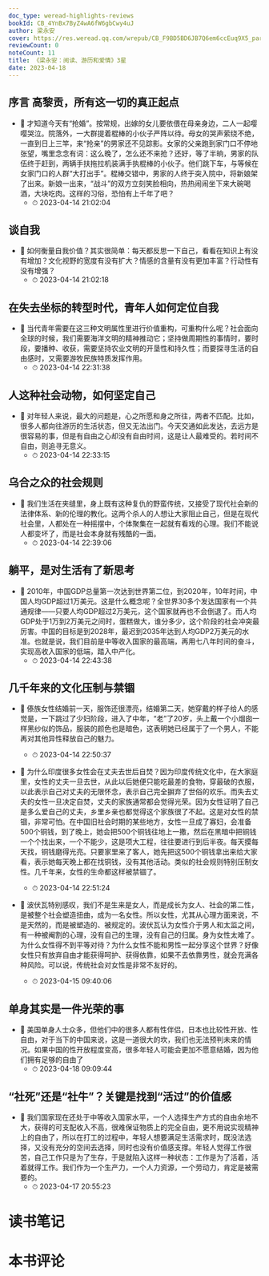 ```yaml
---
doc_type: weread-highlights-reviews
bookId: CB_4YnBx7ByZ4wA6fW6gbCwy4uJ
author: 梁永安
cover: https://res.weread.qq.com/wrepub/CB_F9BD5BD6JB7Q6em6ccEuq9X5_parsecover
reviewCount: 0
noteCount: 11
title: 《梁永安：阅读、游历和爱情》3星
date: 2023-04-18
---
```



## 序言 高黎贡，所有这一切的真正起点


- 📌 才知道今天有“抢婚”。按常规，出嫁的女儿要依偎在母亲身边，二人一起嘤嘤哭泣。院落外，一大群提着棍棒的小伙子严阵以待。母女的哭声萦绕不绝，一直到日上三竿，来“抢亲”的男家还不见踪影。女家的父亲跑到家门口不停地张望，嘴里念念有词：这么晚了，怎么还不来抢？还好，等了半晌，男家的队伍终于赶到，两辆手扶拖拉机装满手执棍棒的小伙子。他们跳下车，与等候在女家门口的人群“大打出手”。棍棒交错中，男家的人终于突入院中，将新娘架了出来。新娘一出来，“战斗”的双方立刻笑脸相向，热热闹闹坐下来大碗喝酒，大块吃肉。这样的习俗，恐怕有上千年了吧？ 
    - ⏱ 2023-04-14 21:02:04 
## 谈自我


- 📌 如何衡量自我价值？其实很简单：每天都反思一下自己，看看在知识上有没有增加？文化视野的宽度有没有扩大？情感的含量有没有更加丰富？行动性有没有增强？ 
    - ⏱ 2023-04-14 21:02:18 
## 在失去坐标的转型时代，青年人如何定位自我


- 📌 当代青年需要在这三种文明属性里进行价值重构，可重构什么呢？社会面向全球的时候，我们需要海洋文明的精神推动它；坚持做周期性的事情时，要时段，要播种、收获，需要坚持农业文明的开垦性和持久性；而要探寻生活的自由感时，又需要游牧民族特质发挥作用。 
    - ⏱ 2023-04-14 22:31:38 
## 人这种社会动物，如何坚定自己


- 📌 对年轻人来说，最大的问题是，心之所愿和身之所往，两者不匹配。比如，很多人都向往游历的生活状态，但又无法出门。今天交通如此发达，去远方是很容易的事，但是有自由之心却没有自由时间，这是让人最难受的。若时间不自由，则追寻无意义。 
    - ⏱ 2023-04-14 22:33:15 
## 乌合之众的社会规则


- 📌 我们生活在夹缝里，身上既有这种复仇的野蛮传统，又接受了现代社会新的法律体系、新的伦理的教化。这两个杀人的人想让大家阻止自己，但是在现代社会里，人都处在一种摇摆中，个体聚集在一起就有看戏的心理。我们不能说人都变坏了，而是社会本身就有残酷的一面。 
    - ⏱ 2023-04-14 22:39:06 
## 躺平，是对生活有了新思考


- 📌 2010年，中国GDP总量第一次达到世界第二位，到2020年，10年时间，中国人均GDP超过1万美元。这是什么概念呢？全世界30多个发达国家有一个共通规律——只要人均GDP超过2万美元，这个国家就再也不会倒退了。而人均GDP处于1万到2万美元之间时，蛋糕做大，谁分多少，这个阶段的社会冲突最厉害。中国的目标是到2028年，最迟到2035年达到人均GDP2万美元的水准。也就是说，我们目前是中等收入国家的最高端，再用七八年时间的奋斗，实现高收入国家的低端，踏入中产化。 
    - ⏱ 2023-04-14 22:43:38 
## 几千年来的文化压制与禁锢


- 📌 傣族女性结婚前一天，服饰还很漂亮，结婚第二天，她穿戴的样子给人的感觉是，一下跳过了少妇阶段，进入了中年，“老”了20岁，头上戴一个小烟囱一样黑纱似的饰品，服装的颜色也是暗色，这表明她已经属于了一个男人，不能再对其他异性释放自己的魅力。 
    - ⏱ 2023-04-14 22:50:37 

- 📌 为什么印度很多女性会在丈夫去世后自焚？因为印度传统文化中，在大家庭里，女性的丈夫一旦去世，从此以后她便只能吃最差的食物，穿最破的衣服，以此表示自己对丈夫的无限怀念，表示自己完全摒弃了世俗的欢乐。而失去丈夫的女性一旦决定自焚，丈夫的家族通常都会觉得光荣。因为女性证明了自己是多么爱自己的丈夫，乡里乡亲也都觉得这个家族很了不起。这是对女性的禁锢，非常可怕。在中国旧社会时期的某些地方，女性一旦成了寡妇，会准备500个铜钱，到了晚上，她会把500个铜钱往地上一撒，然后在黑暗中把铜钱一个个找出来，一个不能少，这是项大工程，往往要进行到后半夜。每天摸每天找，铜钱磨得光亮。只要家里来了客人，她先把这500个铜钱拿出来给大家看，表示她每天晚上都在找铜钱，没有其他活动。类似的社会规则特别压制女性。几千年来，女性的生命都这样被禁锢了。 
    - ⏱ 2023-04-14 22:51:24 

- 📌 波伏瓦特别感叹，我们不是生来是女人，而是成长为女人、社会的第二性，是被整个社会塑造扭曲，成为一名女性。所以女性，尤其从心理方面来说，不是天然的，而是被塑造的、被规定的。波伏瓦认为女性介于男人和太监之间，有一种被阉割的心理，没有自己的生理，没有自己的归属。身为女性太难了。为什么女性得不到平等对待？为什么女性不能和男性一起分享这个世界？好像女性只有放弃自由才能获得呵护、获得依靠，如果不去依靠男性，就会充满各种风险。可以说，传统社会对女性是非常不友好的。 
    - ⏱ 2023-04-15 09:40:06 
## 单身其实是一件光荣的事


- 📌 美国单身人士众多，但他们中的很多人都有性伴侣，日本也比较性开放、性自由，对于当下的中国来说，这是一道很大的坎，我们也无法预判未来的情况。如果中国的性开放程度变高，很多年轻人可能会更加不愿意结婚，因为他们拥有足够的自由了 
    - ⏱ 2023-04-18 09:09:44 
## “社死”还是“社牛”？关键是找到“活过”的价值感


- 📌 我们国家现在还处于中等收入国家水平，一个人选择生产方式的自由余地不大，获得的可支配收入不高，很难保证物质上的完全自由，更不用说实现精神上的自由了，所以在打工的过程中，年轻人想要满足生活需求时，既没法选择，又没有充分的空间去选择，同时也没有价值感支撑。年轻人觉得工作很苦，自己工作只是为了生存，于是就陷入这样一种状态：工作是为了活着，活着就得工作。我们作为一个生产力，一个人力资源，一个劳动力，肯定是被需要的。 
    - ⏱ 2023-04-17 20:55:23 

# 读书笔记


# 本书评论
